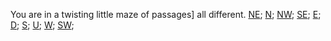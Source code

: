You are in a twisting little maze of passages] all different.
[NE](./diff0.md);
[N](./diff1.md);
[NW](./diff2.md);
[SE](./diff3.md);
[E](./diff5.md);
[D](./diff6.md);
[S](./diff7.md);
[U](./diff8.md);
[W](./diff9.md);
[SW](./diff10.md);
